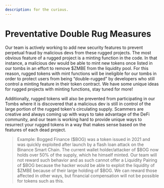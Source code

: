 ```yaml
---
description: for the curious.
---
```


# Preventative Double Rug Measures

Our team is actively working to add new security features to prevent perpetual fraud by malicious devs from these rugged projects. The most obvious feature of a rugged project is a minting function in the code. In that instance, a malicious dev would be able to mint new tokens once listed in our tombs in an effort to remove $ZMBE from the liquidity pool. For this reason, rugged tokens with mint functions will be ineligible for our tombs in order to protect users from being “double-rugged” by developers who still control a minting feature in their token contract. We have some unique ideas for rugged projects with minting functions, stay tuned for more!

Additionally, rugged tokens will also be prevented from participating in our Tombs where it is discovered that a malicious dev is still in control of the large portion of the rugged token's circulating supply. Scammers are creative and always coming up with ways to take advantage of the DeFi community, and our team is working hard to provide unique ways to resurrect your rugged tokens in a way that makes sense based on the features of each dead project.

> Example: Bogged Finance \($BOG\) was a token issued in 2021 and was quickly exploited after launch by a flash loan attack on the Binance Smart Chain. The current wallet holder/attacker of $BOG now holds over 50% of the supply, which he himself minted. Our team will not reward such behavior and as such cannot offer a Liquidity Pairing of $BOG because the hacker would be able to exploit the liquidity of $ZMBE because of their large holding of $BOG. We can reward those affected in other ways, but financial compensation will not be possible for tokens such as this.

